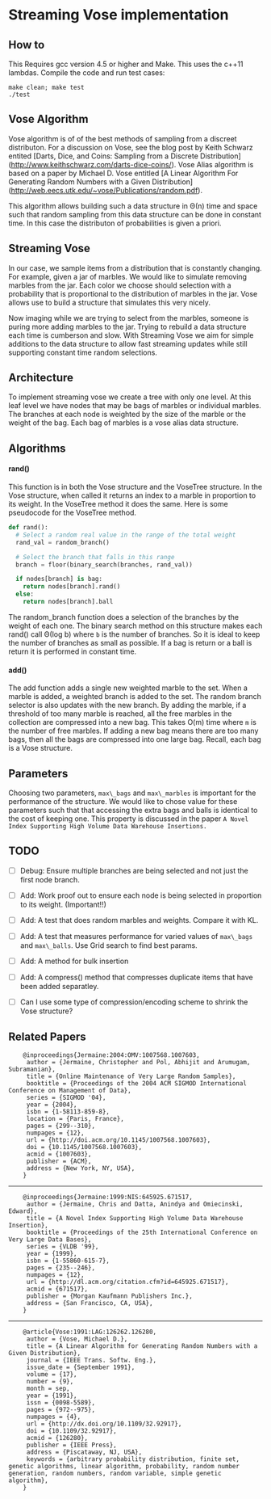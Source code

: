 
# Streaming Vose implementation

## How to

This Requires gcc version 4.5 or higher and Make. This uses the c++11 lambdas.
Compile the code and run test cases:

    make clean; make test
    ./test


## Vose Algorithm

Vose algorithm is of of the best methods of sampling from a discreet distributon. For a
discussion on Vose, see the blog post by Keith Schwarz entited 
[Darts, Dice, and Coins: Sampling from a Discrete Distribution]
(http://www.keithschwarz.com/darts-dice-coins/).
Vose Alias algorithm is based on a paper by Michael D. Vose entitled 
[A Linear Algorithm For Generating Random Numbers with a Given Distribution]
(http://web.eecs.utk.edu/~vose/Publications/random.pdf).

This algorithm allows building such a data structure in Θ(n) time and space
such that random sampling from this data structure can be done in constant time.
In this case the distributon of probabilities is given a priori.


## Streaming Vose

In our case, we sample items from a distribution that is constantly changing.
For example, given a jar of marbles. We would like to simulate removing marbles
from the jar. Each color we choose should selection with a probability that is 
proportional to the distribution of marbles in the jar. Vose allows use to build
a structure that simulates this very nicely.

Now imaging while we are trying to select from the marbles, someone is puring 
more adding marbles to the jar. Trying to rebuild a data structure each time
is cumberson and slow. With Streaming Vose we aim for simple additions to the 
data structure to allow fast streaming updates while still supporting constant
time random selections.


## Architecture 

To implement streaming vose we create a tree with only one level. 
At this leaf level we have nodes that may be bags of marbles or individual marbles.
The branches at each node is weighted by the size of the marble or the weight of 
the bag. Each bag of marbles is a vose alias data structure.


## Algorithms

#### rand()
This function is in both the Vose structure and the VoseTree structure.
In the Vose structure, when called it returns an index to a marble in proportion
to its weight. In the VoseTree method it does the same. Here is some pseudocode
for the VoseTree method.

```python
def rand():
  # Select a random real value in the range of the total weight
  rand_val = random_branch()

  # Select the branch that falls in this range
  branch = floor(binary_search(branches, rand_val))

  if nodes[branch] is bag:
    return nodes[branch].rand()
  else:
    return nodes[branch].ball
```

The random\_branch function does a selection of the branches by the weight of each one.
The binary search method on this structure makes each rand() call Θ(log b) where `b` is the number
of branches. So it is ideal to keep the number of branches as small as possible.
If a bag is return or a ball is return it is performed in constant time.

#### add()
The add function adds a single new weighted marble to the set. When a marble is added, a weighted
branch is added to the set. The random branch selector is also updates with the new branch.
By adding the marble, if a threshold of too many marble is reached, all the free marbles in the
collection are compressed into a new bag. This takes O(m) time where `m` is the number of
free marbles. If adding a new bag means there are too many bags, then all the bags are compressed
into one large bag. Recall, each bag is a Vose structure.


## Parameters

Choosing two parameters, `max\_bags` and `max\_marbles` is important for the performance of the structure.
We would like to chose value for these parameters such that that accessing the extra bags and balls is
identical to the cost of keeping one. This property is discussed in the paper `A Novel Index Supporting
High Volume Data Warehouse Insertions.`


## TODO 

- [ ] Debug: Ensure multiple branches are being selected and not just the first node branch.
- [ ] Add: Work proof out to ensure each node is being selected in proportion to its weight. (Important!!)
- [ ] Add: A test that does random marbles and weights. Compare it with KL.
- [ ] Add: A test that measures performance for varied values of `max\_bags` and `max\_balls`. Use Grid search to find best params.
- [ ] Add: A method for bulk insertion 
- [ ] Add: A compress() method that compresses duplicate items that have been added separatley.
- [ ] Can I use some type of compression/encoding scheme to shrink the Vose structure?


## Related Papers

        @inproceedings{Jermaine:2004:OMV:1007568.1007603,
         author = {Jermaine, Christopher and Pol, Abhijit and Arumugam, Subramanian},
         title = {Online Maintenance of Very Large Random Samples},
         booktitle = {Proceedings of the 2004 ACM SIGMOD International Conference on Management of Data},
         series = {SIGMOD '04},
         year = {2004},
         isbn = {1-58113-859-8},
         location = {Paris, France},
         pages = {299--310},
         numpages = {12},
         url = {http://doi.acm.org/10.1145/1007568.1007603},
         doi = {10.1145/1007568.1007603},
         acmid = {1007603},
         publisher = {ACM},
         address = {New York, NY, USA},
        } 
----
        @inproceedings{Jermaine:1999:NIS:645925.671517,
         author = {Jermaine, Chris and Datta, Anindya and Omiecinski, Edward},
         title = {A Novel Index Supporting High Volume Data Warehouse Insertion},
         booktitle = {Proceedings of the 25th International Conference on Very Large Data Bases},
         series = {VLDB '99},
         year = {1999},
         isbn = {1-55860-615-7},
         pages = {235--246},
         numpages = {12},
         url = {http://dl.acm.org/citation.cfm?id=645925.671517},
         acmid = {671517},
         publisher = {Morgan Kaufmann Publishers Inc.},
         address = {San Francisco, CA, USA},
        } 
----
        @article{Vose:1991:LAG:126262.126280,
         author = {Vose, Michael D.},
         title = {A Linear Algorithm for Generating Random Numbers with a Given Distribution},
         journal = {IEEE Trans. Softw. Eng.},
         issue_date = {September 1991},
         volume = {17},
         number = {9},
         month = sep,
         year = {1991},
         issn = {0098-5589},
         pages = {972--975},
         numpages = {4},
         url = {http://dx.doi.org/10.1109/32.92917},
         doi = {10.1109/32.92917},
         acmid = {126280},
         publisher = {IEEE Press},
         address = {Piscataway, NJ, USA},
         keywords = {arbitrary probability distribution, finite set, genetic algorithms, linear algorithm, probability, random number generation, random numbers, random variable, simple genetic algorithm},
        }


